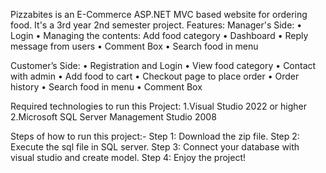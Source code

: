 Pizzabites is an E-Commerce ASP.NET MVC based website for ordering food.
It's a 3rd year 2nd semester project.
Features:
Manager's Side:
• Login 
• Managing the contents: Add food category 
• Dashboard
• Reply message from users
• Comment Box
• Search food in menu

Customer’s Side: 
• Registration and Login 
• View food category
• Contact with admin
• Add food to cart 
• Checkout page to place order 
• Order history
• Search food in menu
• Comment Box

Required technologies to run this Project:
1.Visual Studio 2022 or higher
2.Microsoft SQL Server Management Studio 2008

Steps of how to run this project:-
Step 1: Download the zip file.
Step 2: Execute the sql file in SQL server.
Step 3: Connect your database with visual studio and create model.
Step 4: Enjoy the project!
